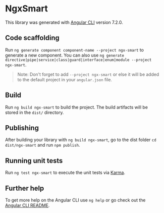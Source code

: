 # NgxSmart

This library was generated with [Angular CLI](https://github.com/angular/angular-cli) version 7.2.0.

## Code scaffolding

Run `ng generate component component-name --project ngx-smart` to generate a new component. You can also use `ng generate directive|pipe|service|class|guard|interface|enum|module --project ngx-smart`.
> Note: Don't forget to add `--project ngx-smart` or else it will be added to the default project in your `angular.json` file. 

## Build

Run `ng build ngx-smart` to build the project. The build artifacts will be stored in the `dist/` directory.

## Publishing

After building your library with `ng build ngx-smart`, go to the dist folder `cd dist/ngx-smart` and run `npm publish`.

## Running unit tests

Run `ng test ngx-smart` to execute the unit tests via [Karma](https://karma-runner.github.io).

## Further help

To get more help on the Angular CLI use `ng help` or go check out the [Angular CLI README](https://github.com/angular/angular-cli/blob/master/README.md).
